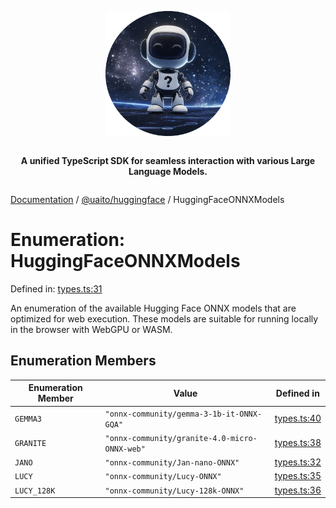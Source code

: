 <div style="display:flex; flex-direction:column; align-items:center;">
<p align="center">
  <img src="../UAITO.png" alt="UAITO Logo" width="200"/>
</p>

<p align="center">
  <strong>A unified TypeScript SDK for seamless interaction with various Large Language Models.</strong>
</p>
</div>

[Documentation](README.md) / [@uaito/huggingface](@uaito.huggingface.md) / HuggingFaceONNXModels

# Enumeration: HuggingFaceONNXModels

Defined in: [types.ts:31](https://github.com/elribonazo/uaito/blob/7df29d8741d0d1941377ba04925c52b6e0389e22/packages/huggingFace/src/types.ts#L31)

An enumeration of the available Hugging Face ONNX models that are optimized for web execution.
These models are suitable for running locally in the browser with WebGPU or WASM.

## Enumeration Members

| Enumeration Member | Value | Defined in |
| ------ | ------ | ------ |
| <a id="gemma3"></a> `GEMMA3` | `"onnx-community/gemma-3-1b-it-ONNX-GQA"` | [types.ts:40](https://github.com/elribonazo/uaito/blob/7df29d8741d0d1941377ba04925c52b6e0389e22/packages/huggingFace/src/types.ts#L40) |
| <a id="granite"></a> `GRANITE` | `"onnx-community/granite-4.0-micro-ONNX-web"` | [types.ts:38](https://github.com/elribonazo/uaito/blob/7df29d8741d0d1941377ba04925c52b6e0389e22/packages/huggingFace/src/types.ts#L38) |
| <a id="jano"></a> `JANO` | `"onnx-community/Jan-nano-ONNX"` | [types.ts:32](https://github.com/elribonazo/uaito/blob/7df29d8741d0d1941377ba04925c52b6e0389e22/packages/huggingFace/src/types.ts#L32) |
| <a id="lucy"></a> `LUCY` | `"onnx-community/Lucy-ONNX"` | [types.ts:35](https://github.com/elribonazo/uaito/blob/7df29d8741d0d1941377ba04925c52b6e0389e22/packages/huggingFace/src/types.ts#L35) |
| <a id="lucy_128k"></a> `LUCY_128K` | `"onnx-community/Lucy-128k-ONNX"` | [types.ts:36](https://github.com/elribonazo/uaito/blob/7df29d8741d0d1941377ba04925c52b6e0389e22/packages/huggingFace/src/types.ts#L36) |
